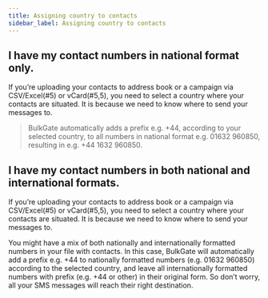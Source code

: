 ```yaml
---
title: Assigning country to contacts 
sidebar_label: Assigning country to contacts
---
```


## I have my contact numbers in national format only.
If you’re uploading your contacts to address book or a campaign via CSV/Excel(#5) or vCard(#5,5), you need to select a country where your contacts are situated. It is because we need to know where to send your messages to. 

>BulkGate automatically adds a prefix e.g. +44, according to your selected country, to all numbers in national format e.g. 01632 960850, resulting in e.g. +44 1632 960850. 

## I have my contact numbers in both national and international formats.
If you’re uploading your contacts to address book or a campaign via CSV/Excel(#5) or vCard(#5,5), you need to select a country where your contacts are situated. It is because we need to know where to send your messages to. 

You might have a mix of both nationally and internationally formatted numbers in your file with contacts. In this case, BulkGate will automatically add a prefix e.g. +44 to nationally formatted numbers (e.g. 01632 960850) according to the selected country, and leave all internationally formatted numbers with prefix (e.g. +44 or other) in their original form. So don’t worry, all your SMS messages will reach their right destination.
